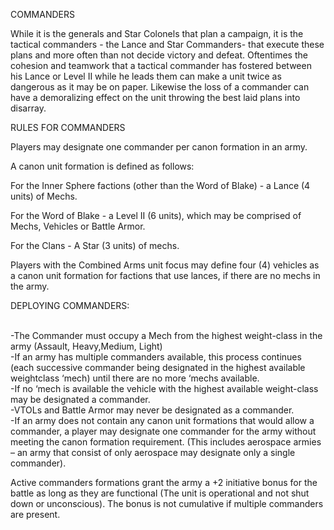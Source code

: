 COMMANDERS

While it is the generals and Star Colonels that plan a campaign, it is the tactical commanders - the Lance and Star Commanders- that execute these plans and more often than not decide victory and defeat. Oftentimes the cohesion and teamwork that a tactical commander has fostered between his Lance or Level II while he leads them can make a unit twice as dangerous as it may be on paper. Likewise the loss of a commander can have a demoralizing effect on the unit throwing the best laid plans into disarray.

RULES FOR COMMANDERS

Players may designate one commander per canon formation in an army.

A canon unit formation is defined as follows:

For the Inner Sphere factions (other than the Word of Blake) -  a Lance (4 units) of Mechs.

For the Word of Blake  - a Level II (6 units), which may be comprised of Mechs, Vehicles or Battle Armor.

For the Clans - A Star (3 units) of mechs. 

Players with the Combined Arms unit focus may define four (4) vehicles as a canon unit formation for factions that use lances, if there are no mechs in the army.


DEPLOYING COMMANDERS:

<br>-The Commander must occupy a Mech from the highest weight-class in the army (Assault, Heavy,Medium, Light)
<br>-If an army has multiple commanders available, this process continues (each successive commander being designated in the highest available weightclass ‘mech) until there are no more ‘mechs available.
<br>-If no ‘mech is available the vehicle with the highest available weight-class may be designated a commander. 
<br>-VTOLs and Battle Armor may never be designated as a commander. 
<br>-If an army does not contain any canon unit formations that would allow a commander, a player may designate one commander for the army without meeting the canon formation requirement. (This includes aerospace armies – an army that consist of only aerospace may designate only a single commander).


Active commanders formations grant the army a +2 initiative bonus for the battle as long as they are functional (The unit is operational and not shut down or unconscious). The bonus is not cumulative if multiple commanders are present.
